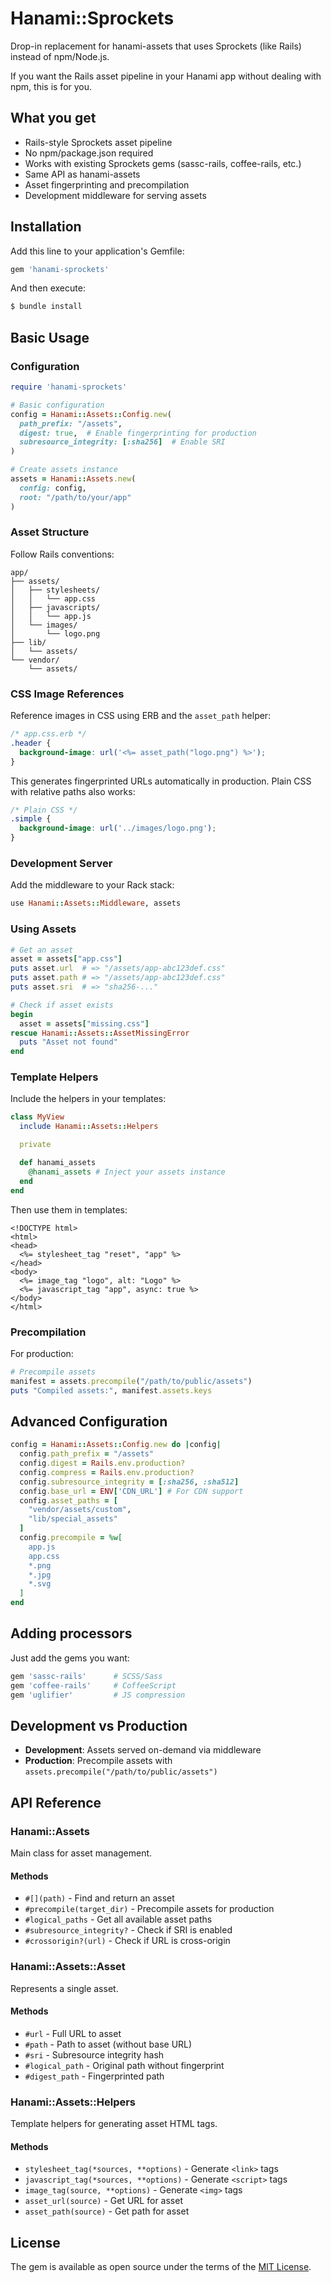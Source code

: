 # Hanami::Sprockets

Drop-in replacement for hanami-assets that uses Sprockets (like Rails) instead of npm/Node.js.

If you want the Rails asset pipeline in your Hanami app without dealing with npm, this is for you.

## What you get

- Rails-style Sprockets asset pipeline
- No npm/package.json required
- Works with existing Sprockets gems (sassc-rails, coffee-rails, etc.)
- Same API as hanami-assets
- Asset fingerprinting and precompilation
- Development middleware for serving assets

## Installation

Add this line to your application's Gemfile:

```ruby
gem 'hanami-sprockets'
```

And then execute:

```bash
$ bundle install
```

## Basic Usage

### Configuration

```ruby
require 'hanami-sprockets'

# Basic configuration
config = Hanami::Assets::Config.new(
  path_prefix: "/assets",
  digest: true,  # Enable fingerprinting for production
  subresource_integrity: [:sha256]  # Enable SRI
)

# Create assets instance
assets = Hanami::Assets.new(
  config: config,
  root: "/path/to/your/app"
)
```

### Asset Structure

Follow Rails conventions:

```
app/
├── assets/
│   ├── stylesheets/
│   │   └── app.css
│   ├── javascripts/
│   │   └── app.js
│   └── images/
│       └── logo.png
├── lib/
│   └── assets/
└── vendor/
    └── assets/
```

### CSS Image References

Reference images in CSS using ERB and the `asset_path` helper:

```css
/* app.css.erb */
.header {
  background-image: url('<%= asset_path("logo.png") %>');
}
```

This generates fingerprinted URLs automatically in production. Plain CSS with relative paths also works:

```css
/* Plain CSS */
.simple {
  background-image: url('../images/logo.png');
}
```

### Development Server

Add the middleware to your Rack stack:

```ruby
use Hanami::Assets::Middleware, assets
```

### Using Assets

```ruby
# Get an asset
asset = assets["app.css"]
puts asset.url  # => "/assets/app-abc123def.css"
puts asset.path # => "/assets/app-abc123def.css"
puts asset.sri  # => "sha256-..."

# Check if asset exists
begin
  asset = assets["missing.css"]
rescue Hanami::Assets::AssetMissingError
  puts "Asset not found"
end
```

### Template Helpers

Include the helpers in your templates:

```ruby
class MyView
  include Hanami::Assets::Helpers

  private

  def hanami_assets
    @hanami_assets # Inject your assets instance
  end
end
```

Then use them in templates:

```erb
<!DOCTYPE html>
<html>
<head>
  <%= stylesheet_tag "reset", "app" %>
</head>
<body>
  <%= image_tag "logo", alt: "Logo" %>
  <%= javascript_tag "app", async: true %>
</body>
</html>
```

### Precompilation

For production:

```ruby
# Precompile assets
manifest = assets.precompile("/path/to/public/assets")
puts "Compiled assets:", manifest.assets.keys
```

## Advanced Configuration

```ruby
config = Hanami::Assets::Config.new do |config|
  config.path_prefix = "/assets"
  config.digest = Rails.env.production?
  config.compress = Rails.env.production?
  config.subresource_integrity = [:sha256, :sha512]
  config.base_url = ENV['CDN_URL'] # For CDN support
  config.asset_paths = [
    "vendor/assets/custom",
    "lib/special_assets"
  ]
  config.precompile = %w[
    app.js
    app.css
    *.png
    *.jpg
    *.svg
  ]
end
```

## Adding processors

Just add the gems you want:

```ruby
gem 'sassc-rails'      # SCSS/Sass
gem 'coffee-rails'     # CoffeeScript
gem 'uglifier'         # JS compression
```

## Development vs Production

- **Development**: Assets served on-demand via middleware
- **Production**: Precompile assets with `assets.precompile("/path/to/public/assets")`

## API Reference

### Hanami::Assets

Main class for asset management.

#### Methods

- `#[](path)` - Find and return an asset
- `#precompile(target_dir)` - Precompile assets for production
- `#logical_paths` - Get all available asset paths
- `#subresource_integrity?` - Check if SRI is enabled
- `#crossorigin?(url)` - Check if URL is cross-origin

### Hanami::Assets::Asset

Represents a single asset.

#### Methods

- `#url` - Full URL to asset
- `#path` - Path to asset (without base URL)
- `#sri` - Subresource integrity hash
- `#logical_path` - Original path without fingerprint
- `#digest_path` - Fingerprinted path

### Hanami::Assets::Helpers

Template helpers for generating asset HTML tags.

#### Methods

- `stylesheet_tag(*sources, **options)` - Generate `<link>` tags
- `javascript_tag(*sources, **options)` - Generate `<script>` tags
- `image_tag(source, **options)` - Generate `<img>` tags
- `asset_url(source)` - Get URL for asset
- `asset_path(source)` - Get path for asset

## License

The gem is available as open source under the terms of the [MIT License](https://opensource.org/licenses/MIT).